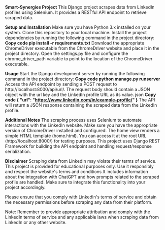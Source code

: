 


**Smart-Synergies Project**
This Django project scrapes data from LinkedIn profiles using Selenium. It provides a RESTful API endpoint to retrieve scraped data.

**Setup and Installation**
Make sure you have Python 3.x installed on your system.
Clone this repository to your local machine.
Install the project dependencies by running the following command in the project directory:
**Copy code
pip install -r requirements.txt**
Download the appropriate ChromeDriver executable from the ChromeDriver website and place it in the project directory.
Open the settings.py file and configure the chrome_driver_path variable to point to the location of the ChromeDriver executable.


**Usage**
Start the Django development server by running the following command in the project directory:
**Copy code
python manage.py runserver**
Access the API endpoint by sending a POST request to http://localhost:8000/api/url/. The request body should contain a JSON object with the url key and the LinkedIn profile URL as its value.
json
**Copy code
{
  "url": "https://www.linkedin.com/in/example-profile/"
}**
The API will return a JSON response containing the scraped data from the LinkedIn profile.


**Additional Notes**
The scraping process uses Selenium to automate interactions with the LinkedIn website. Make sure you have the appropriate version of ChromeDriver installed and configured.
The home view renders a simple HTML template (home.html). You can access it at the root URL (http://localhost:8000/) for testing purposes.
This project uses Django REST Framework for building the API endpoint and handling request/response serialization.


**Disclaimer**
Scraping data from LinkedIn may violate their terms of service. This project is provided for educational purposes only. Use it responsibly and respect the website's terms and conditions.It includes information about the integration with ChatGPT and how prompts related to the scraped profile are handled. Make sure to integrate this functionality into your project accordingly.

Please ensure that you comply with LinkedIn's terms of service and obtain the necessary permissions before scraping any data from their platform.

Note: Remember to provide appropriate attribution and comply with the LinkedIn terms of service and any applicable laws when scraping data from LinkedIn or any other website.
